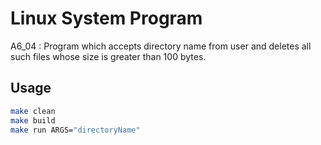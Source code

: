 # Linux System Program
A6_04 : Program which accepts directory name from user and deletes all such files whose
size is greater than 100 bytes.

## Usage
```bash
make clean
make build
make run ARGS="directoryName"
```
